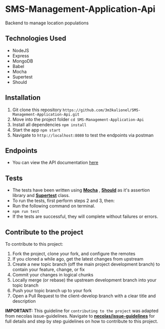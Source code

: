 # SMS-Management-Application-Api

Backend to manage location populations

## Technologies Used
* NodeJS
* Express
* MongoDB
* Babel 
* Mocha
* Supertest
* Should

## Installation
1.  Git clone this repository `https://github.com/3m3kalionel/SMS-Management-Application-Api.git`
2.  Move into the project folder `cd SMS-Management-Application-Api`
3.  Install all dependencies `npm install`
4.  Start the app `npm start`
5.  Navigate to `http://localhost:8080` to test the endpoints via postman

## Endpoints
* You can view the API documentation [here](https://documenter.getpostman.com/view/1521233/S1Lu39rA)

## Tests
*  The tests have been written using **[Mocha](https://www.npmjs.com/package/mocha)** , **[Should](https://www.npmjs.com/package/should)** as it's assertion library and **[Supertest](https://www.npmjs.com/package/supertest)** class.
*  To run the tests, first perform steps 2 and 3, then:
*  Run the following command on terminal.
  *  `npm run test`
*  If the tests are successful, they will complete without failures or errors.

## Contribute to the project
To contribute to this project:

1. Fork the project, clone your fork, and configure the remotes
2. If you cloned a while ago, get the latest changes from upstream
3. Create a new topic branch (off the main project development branch) to contain your feature, change, or fix
4. Commit your changes in logical chunks
5. Locally merge (or rebase) the upstream development branch into your topic branch
6. Push your topic branch up to your fork
7. Open a Pull Request to the client-develop branch with a clear title and description

**IMPORTANT:** This guideline for `contributing to the project` was adapted from necolas  issue-guidelines. Navigate to **[necolas/issue-guidelines](https://github.com/necolas/issue-guidelines/blob/master/CONTRIBUTING.md)** for full details and step by step guidelines on how to contribute to this project.

